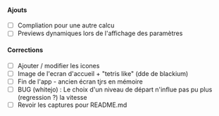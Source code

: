 #### Ajouts
- [ ] Compliation pour une autre calcu
- [ ] Previews dynamiques lors de l'affichage des paramètres
#### Corrections
- [ ] Ajouter / modifier les icones
- [ ] Image de l'ecran d'accueil + "tetris like" (dde de blackium)
- [ ] Fin de l'app - ancien écran tjrs en mémoire
- [ ] BUG (whitejo) : Le choix d'un niveau de départ n'influe pas pu plus (regression ?) la vitesse
- [ ] Revoir les captures pour README.md
